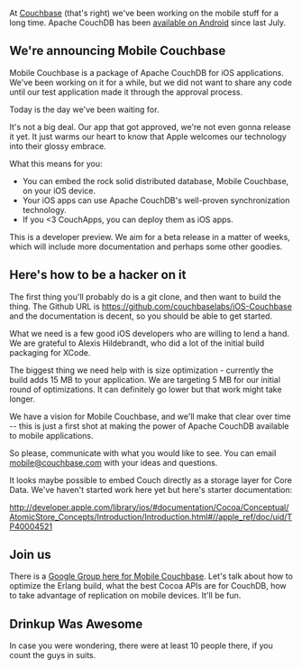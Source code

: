 At [Couchbase](http://www.couchbase.com) (that's right) we've been working on the mobile stuff for a long time. Apache CouchDB has been [available on Android](http://arandomurl.com/2011/02/13/developing-with-couchdb-on-android.html) since last July.


## We're announcing Mobile Couchbase

Mobile Couchbase is a package of Apache CouchDB for iOS applications. We've been working on it for a while, but we did not want to share any code until our test application made it through the approval process.

Today is the day we've been waiting for.

It's not a big deal. Our app that got approved, we're not even gonna release it yet. It just warms our heart to know that Apple welcomes our technology into their glossy embrace.

What this means for you:

* You can embed the rock solid distributed database, Mobile Couchbase, on your iOS device.
* Your iOS apps can use Apache CouchDB's well-proven synchronization technology.
* If you <3 CouchApps, you can deploy them as iOS apps.

This is a developer preview. We aim for a beta release in a matter of weeks, which will include more documentation and perhaps some other goodies.

## Here's how to be a hacker on it

The first thing you'll probably do is a git clone, and then want to build the thing. The Github URL is <https://github.com/couchbaselabs/iOS-Couchbase> and the documentation is decent, so you should be able to get started.

What we need is a few good iOS developers who are willing to lend a hand. We are grateful to Alexis Hildebrandt, who did a lot of the initial build packaging for XCode.

The biggest thing we need help with is size optimization - currently the build adds 15 MB to your application. We are targeting 5 MB for our initial round of optimizations. It can definitely go lower but that work might take longer.

We have a vision for Mobile Couchbase, and we'll make that clear over time -- this is just a first shot at making the power of Apache CouchDB available to mobile applications.

So please, communicate with what you would like to see. You can email <mobile@couchbase.com> with your ideas and questions.

It looks maybe possible to embed Couch directly as a storage layer for Core Data. We've haven't started work here yet but here's starter documentation:

<http://developer.apple.com/library/ios/#documentation/Cocoa/Conceptual/AtomicStore_Concepts/Introduction/Introduction.html#//apple_ref/doc/uid/TP40004521>

## Join us

There is a [Google Group here for Mobile Couchbase](https://groups.google.com/group/mobile-couchbase). Let's talk about how to optimize the Erlang build, what the best Cocoa APIs are for CouchDB, how to take advantage of replication on mobile devices. It'll be fun.

## Drinkup Was Awesome

In case you were wondering, there were at least 10 people there, if you count the guys in suits.


